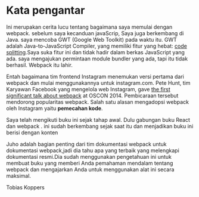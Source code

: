 # Kata pengantar

Ini merupakan cerita lucu tentang bagaimana saya memulai dengan webpack. sebelum saya kecanduan javaScrip, Saya juga berkembang di Java. saya mencoba GWT (Google Web Toolkit) pada waktu itu. GWT adalah Java-to-JavaScript Compiler, yang memiliki fitur yang hebat: [code splitting](http://www.gwtproject.org/doc/latest/DevGuideCodeSplitting.html).Saya suka fitur ini dan tidak hadir dalam berkas JavaScript yang ada. saya mengajukan permintaan module bundler yang ada, tapi itu tidak berhasil. Webpack itu lahir.

Entah bagaimana tim frontend Instagram menemukan versi pertama dari webpack dan mulai menggunakannya untuk instagram.com. Pete Hunt, tim Karyawan Facebook yang mengelola web Instagram, gave [the first significant talk about webpack](https://www.youtube.com/watch?v=VkTCL6Nqm6Y) at OSCON 2014. Pembicaraan tersebut mendorong popularitas webpack. Salah satu alasan mengadopsi webpack oleh Instagram yaitu **pemecahan kode**.

Saya telah mengikuti buku ini sejak tahap awal. Dulu gabungan buku React dan webpack . ini sudah berkembang sejak saat itu dan menjadikan buku ini berisi dengan konten

Juho adalah bagian penting dari tim dokumentasi webpack untuk dokumentasi webpack,jadi dia tahu apa yang terbaik yang melengkapi dokumentasi resmi.Dia sudah menggunakan pengetahuan ini untuk membuat buku yang memberi Anda pemahaman mendalam tentang webpack dan mengajarkan Anda untuk menggunakan alat ini secara maksimal.

Tobias Koppers
